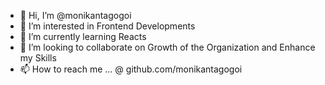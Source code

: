 - 👋 Hi, I’m @monikantagogoi
- 👀 I’m interested in Frontend Developments 
- 🌱 I’m currently learning Reacts 
- 💞️ I’m looking to collaborate on Growth of the Organization and Enhance my Skills
- 📫 How to reach me ... @ github.com/monikantagogoi

<!---
monikantagogoi/monikantagogoi is a ✨ special ✨ repository because its `README.md` (this file) appears on your GitHub profile.
You can click the Preview link to take a look at your changes.
--->
